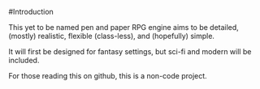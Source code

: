 #Introduction

This yet to be named pen and paper RPG engine aims to be detailed, (mostly) realistic, flexible (class-less), and (hopefully) simple.

It will first be designed for fantasy settings, but sci-fi and modern will be included.

For those reading this on github, this is a non-code project.
